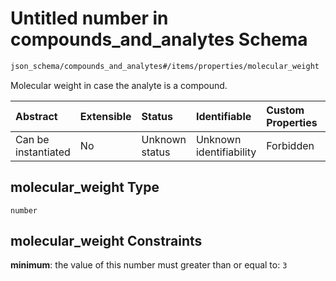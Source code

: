 # Untitled number in compounds\_and\_analytes Schema

```txt
json_schema/compounds_and_analytes#/items/properties/molecular_weight
```

Molecular weight in case the analyte is a compound.

| Abstract            | Extensible | Status         | Identifiable            | Custom Properties | Additional Properties | Access Restrictions | Defined In                                                                                                 |
| :------------------ | :--------- | :------------- | :---------------------- | :---------------- | :-------------------- | :------------------ | :--------------------------------------------------------------------------------------------------------- |
| Can be instantiated | No         | Unknown status | Unknown identifiability | Forbidden         | Allowed               | none                | [compounds\_and\_analytes.schema.json\*](../out/compounds_and_analytes.schema.json "open original schema") |

## molecular\_weight Type

`number`

## molecular\_weight Constraints

**minimum**: the value of this number must greater than or equal to: `3`
